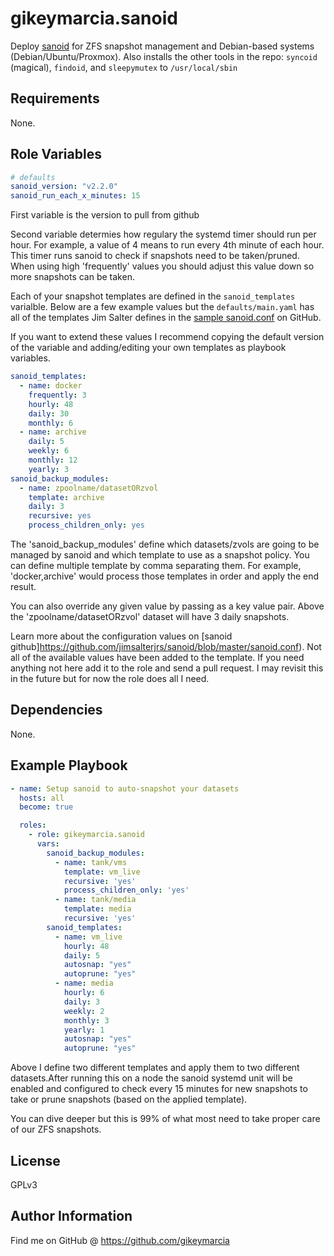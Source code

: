 gikeymarcia.sanoid
=========

Deploy [sanoid](https://github.com/jimsalterjrs/sanoid) for ZFS snapshot
management and Debian-based systems (Debian/Ubuntu/Proxmox). Also installs the
other tools in the repo: `syncoid` (magical), `findoid`, and `sleepymutex` to
`/usr/local/sbin`

Requirements
------------

None.

Role Variables
--------------

```yaml
# defaults
sanoid_version: "v2.2.0"
sanoid_run_each_x_minutes: 15
```

First variable is the version to pull from github

Second variable determies how regulary the systemd timer should run per hour.
For example, a value of 4 means to run every 4th minute of each hour. This
timer runs sanoid to check if snapshots need to be taken/pruned. When using
high 'frequently' values you should adjust this value down so more snapshots
can be taken.

Each of your snapshot templates are defined in the `sanoid_templates`
varialble. Below are a few example values but the `defaults/main.yaml` has all
of the templates Jim Salter defines in the [sample sanoid.conf](https://github.com/jimsalterjrs/sanoid/blob/master/sanoid.conf) on GitHub.

If you want to extend these values I recommend copying the default version of
the variable and adding/editing your own templates as playbook variables.

```yaml
sanoid_templates:
  - name: docker
    frequently: 3
    hourly: 48
    daily: 30
    monthly: 6
  - name: archive
    daily: 5
    weekly: 6
    monthly: 12
    yearly: 3
sanoid_backup_modules:
  - name: zpoolname/datasetORzvol
    template: archive
    daily: 3
    recursive: yes
    process_children_only: yes
```

The 'sanoid_backup_modules' define which datasets/zvols are going to be managed
by sanoid and which template to use as a snapshot policy. You can define
multiple template by comma separating them. For example,  'docker,archive'
would process those templates in order and apply the end result.

You can also override any given value by passing as a key value pair. Above the
'zpoolname/datasetORzvol' dataset will have 3 daily snapshots.

Learn more about the configuration values on [sanoid
github]https://github.com/jimsalterjrs/sanoid/blob/master/sanoid.conf). Not all
of the available values have been added to the template. If you need anything
not here add it to the role and send a pull request. I may revisit this in the
future but for now the role does all I need.

Dependencies
------------

None.

Example Playbook
----------------

```yaml
- name: Setup sanoid to auto-snapshot your datasets
  hosts: all
  become: true

  roles:
    - role: gikeymarcia.sanoid
      vars:
        sanoid_backup_modules:
          - name: tank/vms
            template: vm_live
            recursive: 'yes'
            process_children_only: 'yes'
          - name: tank/media
            template: media
            recursive: 'yes'
        sanoid_templates:
          - name: vm_live
            hourly: 48
            daily: 5
            autosnap: "yes"
            autoprune: "yes"
          - name: media
            hourly: 6
            daily: 3
            weekly: 2
            monthly: 3
            yearly: 1
            autosnap: "yes"
            autoprune: "yes"
```

Above I define two different templates and apply them to two different
datasets.After running this on a node the sanoid systemd unit will be enabled
and configured to check every 15 minutes for new snapshots to take or prune
snapshots (based on the applied template).

You can dive deeper but this is 99% of what most need to take proper care of
our ZFS snapshots.

License
-------

GPLv3

Author Information
------------------

Find me on GitHub @ https://github.com/gikeymarcia
